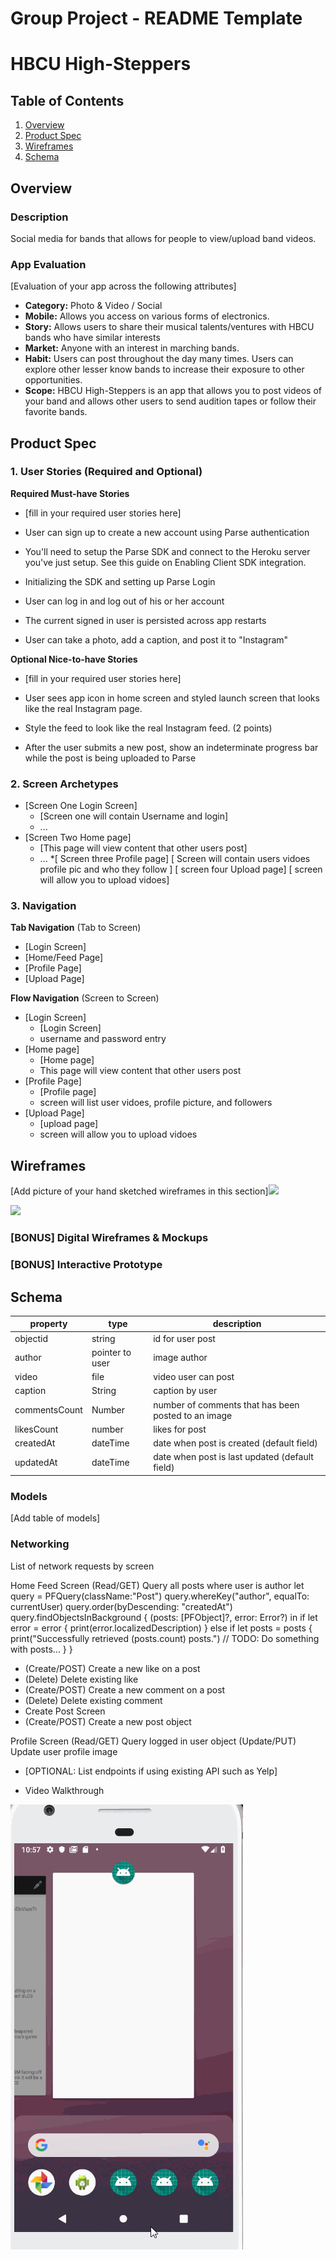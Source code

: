Group Project - README Template
===

# HBCU High-Steppers

## Table of Contents
1. [Overview](#Overview)
1. [Product Spec](#Product-Spec)
1. [Wireframes](#Wireframes)
2. [Schema](#Schema)

## Overview
### Description
Social media for bands that allows for people to view/upload band videos. 


### App Evaluation
[Evaluation of your app across the following attributes]
- **Category:** Photo & Video / Social 
- **Mobile:** Allows you access on various forms of electronics.
- **Story:** Allows users to share their musical talents/ventures with HBCU bands who have similar interests
- **Market:** Anyone with an interest in marching bands.
- **Habit:** Users can post throughout the day many times. Users can explore other lesser know bands to increase their exposure to other opportunities.
- **Scope:** HBCU High-Steppers is an app that allows you to post videos of your band and allows other users to send audition tapes or follow their favorite bands.

## Product Spec

### 1. User Stories (Required and Optional)

**Required Must-have Stories**

* [fill in your required user stories here]
- User can sign up to create a new account using Parse authentication

- You'll need to setup the Parse SDK and connect to the Heroku server you've just setup. See this guide on Enabling Client SDK integration.
 - Initializing the SDK and setting up Parse Login
- User can log in and log out of his or her account

- The current signed in user is persisted across app restarts 

- User can take a photo, add a caption, and post it to "Instagram" 

**Optional Nice-to-have Stories**

* [fill in your required user stories here]
- User sees app icon in home screen and styled launch screen that looks like the real Instagram page.

- Style the feed to look like the real Instagram feed. (2 points)

- After the user submits a new post, show an indeterminate progress bar while the post is being uploaded to Parse 

### 2. Screen Archetypes

* [Screen One Login Screen]
   * [Screen one will contain Username and login]
   * ...
* [Screen Two Home page]
   * [This page will view content that other users post]
   * ...
   *[ Screen three Profile page]
    [ Screen will contain users vidoes profile pic and who they follow ]
    [ screen four Upload page]
        [ screen will allow you to upload vidoes]
    
### 3. Navigation

**Tab Navigation** (Tab to Screen)

* [Login Screen]
* [Home/Feed Page]
* [Profile Page]
* [Upload Page]

**Flow Navigation** (Screen to Screen)

* [Login Screen]
   * [Login Screen]
   * username and password entry
* [Home page]
   * [Home page]
   * This page will view content that other users post
* [Profile Page]
    * [Profile page]
    * screen will list user vidoes, profile picture, and followers
* [Upload Page]
    * [upload page]
    * screen will allow you to upload vidoes

## Wireframes
[Add picture of your hand sketched wireframes in this section]![](https://i.imgur.com/bTv6UVY.jpg)

<img src="https://imgur.com/9TncPUs" width=600>

### [BONUS] Digital Wireframes & Mockups

### [BONUS] Interactive Prototype

## Schema 
| property      | type           | description
| ------------- | ---------------| ---------------
| objectid      | string         | id for user post 
| author        | pointer to user| image author
| video         | file           | video user can post
| caption       | String         | caption by user
| commentsCount | Number         | number of comments that has been posted to an image
| likesCount    | number         | likes for post
| createdAt     | dateTime       | date when post is created (default field)
| updatedAt     | dateTime       | date when post is last updated (default field)

### Models
[Add table of models]
### Networking
List of network requests by screen

Home Feed Screen
(Read/GET) Query all posts where user is author
    let query = PFQuery(className:"Post")
    query.whereKey("author", equalTo: currentUser)
    query.order(byDescending: "createdAt")
    query.findObjectsInBackground { (posts:                 [PFObject]?, error: Error?) in
    if let error = error { 
      print(error.localizedDescription)
    } else if let posts = posts {
      print("Successfully retrieved \(posts.count) posts.")
  // TODO: Do something with posts...
   }
  }
* (Create/POST) Create a new like on a post
* (Delete) Delete existing like
* (Create/POST) Create a new comment on a post
* (Delete) Delete existing comment
* Create Post Screen
* (Create/POST) Create a new post object

Profile Screen
    (Read/GET) Query logged in user object
    (Update/PUT) Update user profile image

- [OPTIONAL: List endpoints if using existing API such as Yelp]

- Video Walkthrough

<img src='https://github.com/JonnnyFive/ParseInstagram/blob/master/App%20Walk%20through.gif' width='' alt='Video Walkthrough' />
